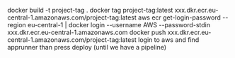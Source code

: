 docker build -t project-tag .
docker tag project-tag:latest xxx.dkr.ecr.eu-central-1.amazonaws.com/project-tag:latest 
aws ecr get-login-password --region eu-central-1 | docker login --username AWS --password-stdin xxx.dkr.ecr.eu-central-1.amazonaws.com 
docker push xxx.dkr.ecr.eu-central-1.amazonaws.com/project-tag:latest 
login to aws and find apprunner than press deploy (until we have a pipeline)
